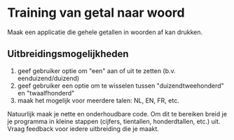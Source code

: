 # Training van getal naar woord

Maak een applicatie die gehele getallen in woorden af kan drukken.  

## Uitbreidingsmogelijkheden
1. geef gebruiker optie om "een" aan of uit te zetten (b.v. eenduizend/duizend) 
2. geef gebruiker een optie om te wisselen tussen "duizendtweehonderd" en "twaalfhonderd"
3. maak het mogelijk voor meerdere talen: NL, EN, FR, etc.

Natuurlijk maak je nette en onderhoudbare code. Om dit te bereiken breid je je programma in kleine stappen (cijfers, tientallen, honderdtallen, etc.) uit. Vraag feedback voor iedere uitbreiding die je maakt.

